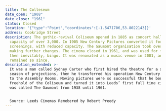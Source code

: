 ```yaml
---
title: The Colleseum
date_open: "1908"
date_close: "1961"
status: Closed
location: '{"type":"Point","coordinates":[-1.5471706,53.8022143]}'
address: Cookridge Street
description: The gothic-revival Coliseum opened in 1885 as concert hall with a
  capacity of over 3,000. In 1905 New Century Pictures converted it for film
  screenings, with reduced capacity. The Gaumont organisation took over in 1928,
  making further changes. The cinema closed in 1961, and was used for film, TV,
  then inevitably, bingo. It was renovated as a music venue in 2001, and has
  remained so since.
description_extended: >-
  It was a man called Sydney Carter who first hired the theatre for a short
  season of projections, then he transferred his operation New Century Picture
  to the Assembly Rooms. Moving pictures were so successful that he bought the
  freehold of the Coliseum and turned it into Leeds’ first full time cinema. It
  was called The Gaumont from 1938 until 1961.


  Source: Leeds Cinemas Remebered by Robert Preedy
---
```

